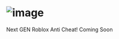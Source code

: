 # ![image](https://github.com/user-attachments/assets/14ac9898-fe76-4d94-bd7b-ff9422e205ea)
Next GEN Roblox Anti Cheat!
Coming Soon
